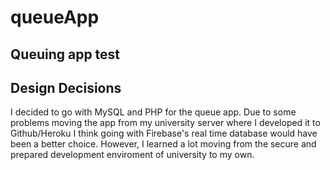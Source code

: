 # queueApp
Queuing app test
------------------
Design Decisions 
------------------
I decided to go with MySQL and PHP for the queue app.
Due to some problems moving the app from my university
server where I developed it to Github/Heroku I think
going with Firebase's real time database would have 
been a better choice. However, I learned a lot moving
from the secure and prepared development enviroment of
university to my own.
